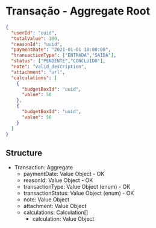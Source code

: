 # Transação - Aggregate Root

```json
{
  "userId": "uuid",
  "totalValue": 100,
  "reasonId": "uuid",
  "paymentDate": "2021-01-01 10:00:00",
  "transactionType": ["ENTRADA","SAIDA"],
  "status": ["PENDENTE","CONCLUIDO"],
  "note": "valid_description",
  "attachment": "url",
  "calculations": [
    {
      "budgetBoxId": "uuid",
      "value": 50
    },
    {
      "budgetBoxId": "uuid",
      "value": 50
    }
  ]
}
```

## Structure
  - Transaction: Aggregate
    - paymentDate: Value Object - OK
    - reasonId: Value Object - OK
    - transactionType: Value Object (enum) - OK
    - transactionStatus: Value Object (enum) - OK
    - note: Value Object
    - attachment: Value Object
    - calculations: Calculation[]
      - calculation: Value Object